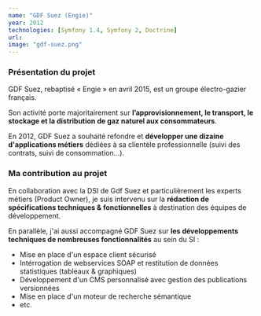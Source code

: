 ```yaml
---
name: "GDF Suez (Engie)"
year: 2012
technologies: [Symfony 1.4, Symfony 2, Doctrine]
url:
image: "gdf-suez.png"
---
```


### Présentation du projet
GDF Suez, rebaptisé « Engie » en avril 2015, est un groupe électro-gazier français. 

Son activité porte majoritairement sur **l’approvisionnement, le transport, le stockage 
et la distribution de gaz naturel aux consommateurs**.  

En 2012, GDF Suez a souhaité refondre et **développer une dizaine d'applications métiers** 
dédiées à sa clientèle professionnelle (suivi des contrats, suivi de consommation...). 

### Ma contribution au projet
En collaboration avec la DSI de Gdf Suez et particulièrement les experts métiers 
(Product Owner), je suis intervenu sur la **rédaction de spécifications techniques & fonctionnelles** 
à destination des équipes de développement.

En parallèle, j'ai aussi accompagné GDF Suez sur **les développements techniques de 
nombreuses fonctionnalités** au sein du SI : 
- Mise en place d'un espace client sécurisé
- Intérrogation de webservices SOAP et restitution de données statistiques (tableaux & graphiques)
- Développement d'un CMS personnalisé avec gestion des publications versionnées
- Mise en place d'un moteur de recherche sémantique
- etc. 